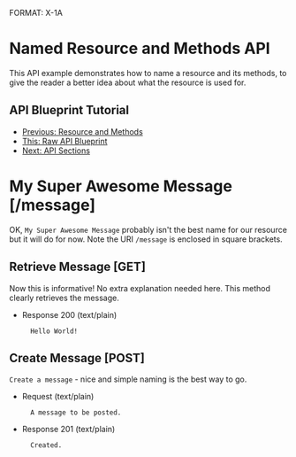 FORMAT: X-1A

# Named Resource and Methods API 
This API example demonstrates how to name a resource and its methods, to give the reader a better idea about what the resource is used for.

## API Blueprint Tutorial
+ [Previous: Resource and Methods](https://github.com/apiaryio/api-blueprint/blob/master/examples/2.%20Resource%20and%20Methods.md)
+ [This: Raw API Blueprint](https://raw.github.com/apiaryio/api-blueprint/master/examples/3.%20Named%20Resource%20and%20Methods.md)
+ [Next: API Sections](https://github.com/apiaryio/api-blueprint/blob/master/examples/4.%20Grouping%Resources.md)

# My Super Awesome Message [/message]
OK, `My Super Awesome Message` probably isn't the best name for our resource but it will do for now. Note the URI `/message` is enclosed in square brackets. 

## Retrieve Message [GET]
Now this is informative! No extra explanation needed here. This method clearly retrieves the message.

+ Response 200 (text/plain)

        Hello World!
        
## Create Message [POST]
`Create a message` - nice and simple naming is the best way to go.

+ Request (text/plain)

        A message to be posted.
        
+ Response 201 (text/plain)

        Created.
